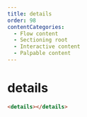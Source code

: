 ```yaml
---
title: details
order: 98
contentCategories:
  - Flow content
  - Sectioning root
  - Interactive content
  - Palpable content
---
```

# details

```html
<details></details>
```
